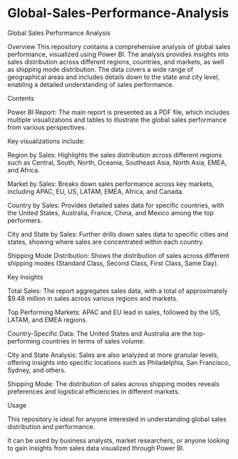 # Global-Sales-Performance-Analysis
Global Sales Performance Analysis

Overview
This repository contains a comprehensive analysis of global sales performance, visualized using Power BI. The analysis provides insights into sales distribution across different regions, countries, and markets, as well as shipping mode distribution. The data covers a wide range of geographical areas and includes details down to the state and city level, enabling a detailed understanding of sales performance.

Contents

Power BI Report: The main report is presented as a PDF file, which includes multiple visualizations and tables to illustrate the global sales performance from various perspectives. 


Key visualizations include:

Region by Sales: Highlights the sales distribution across different regions such as Central, South, North, Oceania, Southeast Asia, North Asia, EMEA, and Africa.

Market by Sales: Breaks down sales performance across key markets, including APAC, EU, US, LATAM, EMEA, Africa, and Canada.

Country by Sales: Provides detailed sales data for specific countries, with the United States, Australia, France, China, and Mexico among the top performers.

City and State by Sales: Further drills down sales data to specific cities and states, showing where sales are concentrated within each country.

Shipping Mode Distribution: Shows the distribution of sales across different shipping modes (Standard Class, Second Class, First Class, Same Day).


Key Insights

Total Sales: The report aggregates sales data, with a total of approximately $9.48 million in sales across various regions and markets.

Top Performing Markets: APAC and EU lead in sales, followed by the US, LATAM, and EMEA regions.

Country-Specific Data: The United States and Australia are the top-performing countries in terms of sales volume.

City and State Analysis: Sales are also analyzed at more granular levels, offering insights into specific locations such as Philadelphia, San Francisco, Sydney, and others.

Shipping Mode: The distribution of sales across shipping modes reveals preferences and logistical efficiencies in different markets.


Usage

This repository is ideal for anyone interested in understanding global sales distribution and performance.

It can be used by business analysts, market researchers, or anyone looking to gain insights from sales data visualized through Power BI.
